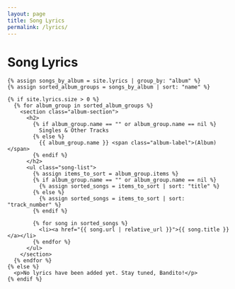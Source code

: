 ```yaml
---
layout: page
title: Song Lyrics
permalink: /lyrics/
---
```


<div class="content-container">
  <main class="main-content lyrics-listing">
    <h1>Song Lyrics</h1>

    {% assign songs_by_album = site.lyrics | group_by: "album" %}
    {% assign sorted_album_groups = songs_by_album | sort: "name" %}

    {% if site.lyrics.size > 0 %}
      {% for album_group in sorted_album_groups %}
        <section class="album-section">
          <h2>
            {% if album_group.name == "" or album_group.name == nil %}
              Singles & Other Tracks
            {% else %}
              {{ album_group.name }} <span class="album-label">(Album)</span>
            {% endif %}
          </h2>
          <ul class="song-list">
            {% assign items_to_sort = album_group.items %}
            {% if album_group.name == "" or album_group.name == nil %}
              {% assign sorted_songs = items_to_sort | sort: "title" %}
            {% else %}
              {% assign sorted_songs = items_to_sort | sort: "track_number" %}
            {% endif %}

            {% for song in sorted_songs %}
              <li><a href="{{ song.url | relative_url }}">{{ song.title }}</a></li>
            {% endfor %}
          </ul>
        </section>
      {% endfor %}
    {% else %}
      <p>No lyrics have been added yet. Stay tuned, Bandito!</p>
    {% endif %}
  </main>
</div>